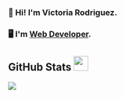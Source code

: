 ### 👋 Hi! I'm Victoria Rodriguez. 

### 🖥 I'm [Web Developer](https://victoriarodriguez-portfolio.netlify.app/).
<!--
Here are some ideas to get you started:

- 🔭 I’m currently working on ...
- 🌱 I’m currently learning ...
- 👯 I’m looking to collaborate on ...
- 🤔 I’m looking for help with ...
- 💬 Ask me about ...
- 📫 How to reach me: ...
- 😄 Pronouns: ...
- ⚡ Fun fact: ...
-->


## GitHub Stats <img src="https://user-images.githubusercontent.com/99053409/196569325-0ad58c6a-9bdf-4d92-8f59-6ac1dcc46aec.png" width="30" height="30" /> 
<img src="https://github-readme-stats.vercel.app/api/top-langs/?username=VictoriaIleanaRodriguezMora&theme=radical">

